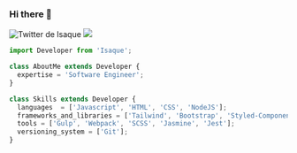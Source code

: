 ### Hi there 🚀

<p align="left">

  <!-- Twitter -->
  <a src="https://twitter.com/isaquebock">
    <img src="https://img.shields.io/twitter/follow/isaquebock?style=social" alt="Twitter de Isaque">
  </a>

  <!-- LinkedIn -->
  <a src="https://www.linkedin.com/in/isaquebock/">
    <img src="https://img.shields.io/twitter/url?label=LinkedIn&logo=linkedin&style=social&url=https%3A%2F%2Fwww.linkedin.com%2Fin%2Fisaquebock%2F">
  </a>

</p>


```javascript
import Developer from 'Isaque';

class AboutMe extends Developer {
  expertise = 'Software Engineer';
}

class Skills extends Developer {
  languages  = ['Javascript', 'HTML', 'CSS', 'NodeJS'];
  frameworks_and_libraries = ['Tailwind', 'Bootstrap', 'Styled-Components', 'React', 'Angular', 'Jquery'];
  tools = ['Gulp', 'Webpack', 'SCSS', 'Jasmine', 'Jest'];
  versioning_system = ['Git'];
}
```
